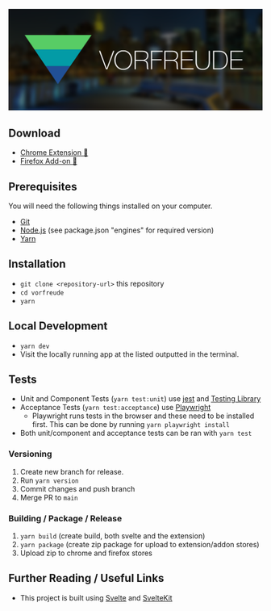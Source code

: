![Vorfreude](/marketing/logo.png?raw=true)

## Download

- [Chrome Extension 💾](https://chrome.google.com/webstore/detail/vorfreude/cfdbnmfofkfhbjlabopaepkfdbeajabd)
- [Firefox Add-on 💾](https://addons.mozilla.org/en-US/firefox/addon/vorfreude/?src=search)

## Prerequisites

You will need the following things installed on your computer.

- [Git](https://git-scm.com/)
- [Node.js](https://nodejs.org/) (see package.json "engines" for required version)
- [Yarn](https://yarnpkg.com/en/)

## Installation

- `git clone <repository-url>` this repository
- `cd vorfreude`
- `yarn`

## Local Development

- `yarn dev`
- Visit the locally running app at the listed outputted in the terminal.

## Tests

- Unit and Component Tests (`yarn test:unit`) use [jest](https://jestjs.io/) and [Testing Library](https://testing-library.com/)
- Acceptance Tests (`yarn test:acceptance`) use [Playwright](https://playwright.dev/)
  - Playwright runs tests in the browser and these need to be installed first. This can be done by running `yarn playwright install`
- Both unit/component and acceptance tests can be ran with `yarn test`

### Versioning

1. Create new branch for release.
2. Run `yarn version`
3. Commit changes and push branch
4. Merge PR to `main`

### Building / Package / Release

1. `yarn build` (create build, both svelte and the extension)
2. `yarn package` (create zip package for upload to extension/addon stores)
3. Upload zip to chrome and firefox stores

## Further Reading / Useful Links

- This project is built using [Svelte](https://svelte.dev/) and [SvelteKit](https://kit.svelte.dev/)
